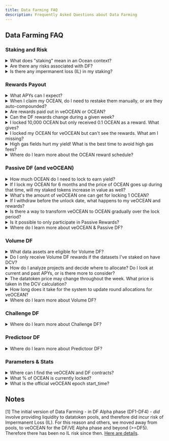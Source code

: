 ```yaml
---
title: Data Farming FAQ
description: Frequently Asked Questions about Data Farming
---
```

## Data Farming FAQ

### Staking and Risk

<details>

<summary>What does "staking" mean in an Ocean context?</summary>

Its precise meaning depends on the DF stream.

- Passive DF: stake OCEAN = lock OCEAN into veOCEAN
- Volume DF: stake OCEAN on asset = allocate veOCEAN towards an asset
- Challenge DF: (there is no staking)
- Predictoor DF: put OCEAN into a prediction transaction
  
</details>

<details>

<summary>Are there any risks associated with DF?</summary>

As with any system, inherent risks exist. We try to minimize them, as follows.

- Passive DF: uses veCRV contracts which have been battle-tested in high volume since 2020.
- Volume DF: doesn't change veOCEAN behavior. Rather, separate contracts "see" the veOCEAN staked to compute amount of rewards.
- Challenge DF: no funds at risk
- Predictoor DF: you stake a small amount of OCEAN in each epoch (eg every 5min). If issues arise, you can get out quickly. 

</details>

<details>

<summary>Is there any impermanent loss (IL) in my staking?</summary>

No. IL is typically associated with providing liquidity to decentralized exchange or pools. There are no pools involved in any of the DF streams [1].
</details>


### Rewards Payout

<details>

<summary>What APYs can I expect?</summary>

Historically, annual percentage yields (APYs) are 5-15%. See [APY docs](apys.md) for details.
  
</details>

<details>

<summary>When I claim my OCEAN, do I need to restake them manually, or are they auto-compounded?</summary>

They are not auto-compounded.

They can be claimed/redeposited whenever you want. If you don't claim, they just stack up. There is no loss.

The [APY docs](apys.md) provide formulae on compounding vs. not.  
</details>

<details>

<summary>Are rewards paid out in veOCEAN or OCEAN?</summary>

All rewards in Data Farming are paid out in OCEAN and can be claimed at the every epoch.

</details>

<details>

<summary>Can the DF rewards change during a given week?</summary>

No. At the beginning of a new DF round, rules are laid out, either implicitly if no change from the previous round, or explicitly in a blog post if there are new rules.

Caveat: it’s "no" at least in theory! Sometimes there may be tweaks if there is community consensus or a bug.

</details>

<details>

<summary>I locked 10,000 OCEAN but only received 0.1 OCEAN as a reward. What gives? </summary>

If you've locked 10,000 OCEAN for a short period, it's possible to see a near-0% APY. 

To boost your APY, consider locking your OCEAN for a more extended period. It's not only about the amount you lock but also **the duration of the lock that matters most**. Longer lock periods yield more significant results. 

</details>


<details>

<Summary>I locked my OCEAN for veOCEAN but can't see the rewards. What am I missing?</Summary>

Please hang in there and stay patient, as it can take almost two weeks to receive your first reward. 😊
  
</details>

<details>

<summary>High gas fields hurt my yield! What is the best time to avoid high gas fees?</summary>

When gas is cheap. [Here](https://www.useweb3.xyz/gas) is data on gas prices.

Also, remember that you don't need to claim rewards and re-stake every week. You could do it less frequently to avoid gas fees. (Balance this with the benefits of compounding.)
</details>

<details>

<summary>Where do I learn more about the OCEAN reward schedule?</summary>

In its [docs page](reward-schedule.md).
</details>


### Passive DF (and veOCEAN)

<details>

<summary>How much OCEAN do I need to lock to earn yield?</summary>

There is no minimum amount. The rewards will depend on the amount you lock.

You will get passive rewards by default when you lock OCEAN. And you can get Volume DF rewards if you allocate veOCEAN to data assets.

</details>


<details>

<summary>If I lock my OCEAN for 6 months and the price of OCEAN goes up during that time, will my staked tokens increase in value as well?</summary>

Yes. When you stake OCEAN, you'll receive them back at the end of the lock-up period. If the value increases during this time, your OCEAN will appreciate in worth. The same principle applies in reverse if the value decreases

</details>

<details>

<summary>What's the amount of veOCEAN one can get for locking 1 OCEAN?</summary>

1 veOCEAN if you lock for 4 years.
  
</details>

<details>

<summary>If I withdraw before the unlock date, what happens to my veOCEAN and rewards?</summary>

You can't withdraw before the unlock date.

</details>

<details>

<summary>Is there a way to transform veOCEAN to OCEAN gradually over the lock period?</summary>

No, you can't convert your veOCEAN to OCEAN during the lock period. When the lock period concludes, you gain access to all your locked OCEAN.  
  
</details>

<details>

<summary>Is it possible to only participate in Passive Rewards?</summary>

Yes.

And, you participate by default in Passive Rewards when you lock OCEAN.  

But to maximize your rewards, you will also need to engage in the other streams.
  
</details>

<details>

<summary>Where do I learn more about veOCEAN & Passive DF?</summary>

In its [docs page](passivedf.md).
</details>


### Volume DF

<details>

<summary>What data assets are eligible for Volume DF?</summary>

The data asset may be of any type — data feed, API, file, etc. dataset (for static URIs), algorithm for Compute-to-Data, or any other Datatoken token-gated system. The data asset may be fixed price or free price. 

</details>

<details>

<summary>Do I only receive Volume DF rewards if the datasets I've staked on have DCV?</summary>

Yes, correct.

</details>

<details>

<summary>How do I analyze projects and decide where to allocate? Do I look at current and past APYs, or is there more to consider? </summary>

Curators can select datasets to stake on based on previous DCV, publisher reputation, and more.

You can see DCV stats in the DF webapp's [Volume DF page](https://df.oceandao.org/volume-df).

Finally, Predictoor data feeds are promising, since they have good baseline volume due to Predictoor DF.

</details>

<details>

<summary>The datatoken price may change throughout the week. What price is taken in the DCV calculation?</summary>

The price is taken at the same time as each consume. E.g. if a data asset has three consumes, where the price was 1 OCEAN when the first consume happened, and the price was 10 OCEAN when the other consumes happened, then the total DCV for the asset is 1 + 10 + 10 = 21.

</details>

<details>

<summary>How long does it take for the system to update round allocations for veOCEAN?</summary>

Allocations happen instantly.

However, your voting power is counted progressively throughout the week and requires you to keep your veOCEAn allocated on datasets for it to work.

</details>


<details>

<summary>Where do I learn more about Volume DF?</summary>

In its [docs page](volumedf.md).
</details>

### Challenge DF

<details>

<summary>Where do I learn more about Challenge DF?</summary>

In its [docs page](challengedf.md).
</details>

### Predictoor DF

<details>

<summary>Where do I learn more about Predictoor DF?</summary>

In its [docs page](predictoordf.md).
</details>


### Parameters & Stats

<details>

<summary>Where can I find the veOCEAN and DF contracts?</summary>

They are deployed on the Ethereum mainnet, alongside other Ocean contract deployments. [Here](https://github.com/oceanprotocol/contracts/blob/main/addresses/address.json) is the full list of contract deployments.

</details>


<details>

<summary>What % of OCEAN is currently locked?</summary>

[autobotocean.com](https://autobotocean.com/veOcean) has those stats, and more.

</details>

<details>

<summary>What is the official veOCEAN epoch start_time?</summary>

veFeeDistributor has a start\_time of 1663804800 (Thu Sep 22 2022 00:00:00).

</details>

## Notes

[1] The initial version of Data Farming - in DF Alpha phase (DF1-DF4) - _did_ involve providing liquidity to datatoken pools, and therefore did incur risk of Impermanent Loss (IL). For this reason and others, we moved away from pools, to veOCEAN for the DF/VE Alpha phase and beyond (>=DF5). Therefore there has been no IL risk since then. [Here are details](https://blog.oceanprotocol.com/veocean-is-launching-data-farming-is-resuming-abed779211e3).
